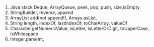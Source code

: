 1. Java stack Deque, ArrayQueue, peek, pop, push, size,isEmpty
1. StringBuilder, reverse, append
1. ArrayList add(not append!), Arrays.asList,
2. String length, indexOf, lastIndexOf, toCharArray, valueOf
3. Character.getNumericValue, isLetter, isLetterOrDigit, toUpperCase, isWhitespace
4. Integer.parseInt, 
   
